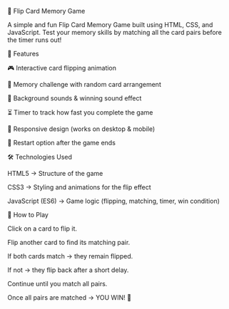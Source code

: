 🎴 Flip Card Memory Game

A simple and fun Flip Card Memory Game built using HTML, CSS, and JavaScript.
Test your memory skills by matching all the card pairs before the timer runs out!

🚀 Features

🎮 Interactive card flipping animation

🧠 Memory challenge with random card arrangement

🎵 Background sounds & winning sound effect

⏳ Timer to track how fast you complete the game

📱 Responsive design (works on desktop & mobile)

🔄 Restart option after the game ends

🛠️ Technologies Used

HTML5 → Structure of the game

CSS3 → Styling and animations for the flip effect

JavaScript (ES6) → Game logic (flipping, matching, timer, win condition)

🎯 How to Play

Click on a card to flip it.

Flip another card to find its matching pair.

If both cards match → they remain flipped.

If not → they flip back after a short delay.

Continue until you match all pairs.

Once all pairs are matched → YOU WIN! 🎉
